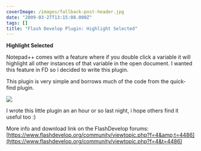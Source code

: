 ```yaml
---
coverImage: /images/fallback-post-header.jpg
date: "2009-03-27T13:15:08.000Z"
tags: []
title: "Flash Develop Plugin: Highlight Selected"
---
```


**Highlight Selected**

Notepad++ comes with a feature where if you double click a variable it will highlight all other instances of that variable in the open document. I wanted this feature in FD so i decided to write this plugin.

<!-- more -->

This plugin is very simple and borrows much of the code from the quick-find plugin.

![](/posts/highlightselectionscreen01.png)

I wrote this little plugin an an hour or so last night, i hope others find it useful too :)

More info and download link on the FlashDevelop forums: [https://www.flashdevelop.org/community/viewtopic.php?f=4&amp;t=4486](https://www.flashdevelop.org/community/viewtopic.php?f=4&t=4486)
